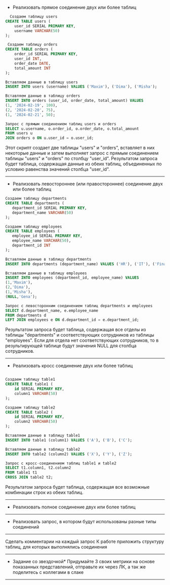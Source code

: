 
* Реализовать прямое соединение двух или более таблиц
```sql
  Создаем таблицу users
CREATE TABLE users (
    user_id SERIAL PRIMARY KEY,
    username VARCHAR(50)
);

 Создаем таблицу orders
CREATE TABLE orders (
    order_id SERIAL PRIMARY KEY,
    user_id INT,
    order_date DATE,
    total_amount INT
);

Вставляем данные в таблицу users
INSERT INTO users (username) VALUES ('Maxim'), ('Dima'), ('Misha');

Вставляем данные в таблицу orders
INSERT INTO orders (user_id, order_date, total_amount) VALUES
(1, '2024-02-19', 100),
(2, '2024-02-20', 75),
(1, '2024-02-21', 50);

Запрос с прямым соединением таблиц users и orders
SELECT u.username, o.order_id, o.order_date, o.total_amount
FROM users u
JOIN orders o ON u.user_id = o.user_id;
```

Этот скрипт создает две таблицы "users" и "orders", вставляет в них некоторые данные и затем выполняет запрос с прямым соединением таблицы "users" и "orders" по столбцу "user_id". 
Результатом запроса будет таблица, содержащая данные из обеих таблиц, объединенных по условию равенства значений столбца "user_id".

--------------------------------



* Реализовать левостороннее (или правостороннее) соединение двух или более таблиц
 ```sql 
Создаем таблицу departments
CREATE TABLE departments (
    department_id SERIAL PRIMARY KEY,
    department_name VARCHAR(50)
);

Создаем таблицу employees
CREATE TABLE employees (
    employee_id SERIAL PRIMARY KEY,
    employee_name VARCHAR(50),
    department_id INT
);

Вставляем данные в таблицу departments
INSERT INTO departments (department_name) VALUES ('HR'), ('IT'), ('Finance');

Вставляем данные в таблицу employees
INSERT INTO employees (department_id, employee_name) VALUES
(1,'Maxim'),
(2,'Dima'),
(1,'Misha'),
(NULL,'Gena');

Запрос с левосторонним соединением таблиц departments и employees
SELECT d.department_name, e.employee_name
FROM departments d
LEFT JOIN employees e ON d.department_id = e.department_id;
```
Результатом запроса будет таблица, содержащая все отделы из таблицы "departments" и соответствующих сотрудников из таблицы "employees". 
Если для отдела нет соответствующих сотрудников, то в результирующей таблице будут значения NULL для столбца сотрудников.

---------------------------------


* Реализовать кросс соединение двух или более таблиц

```sql

Создаем таблицу table1
CREATE TABLE table1 (
    id SERIAL PRIMARY KEY,
    column1 VARCHAR(50)
);

Создаем таблицу table2
CREATE TABLE table2 (
    id SERIAL PRIMARY KEY,
    column2 VARCHAR(50)
);

Вставляем данные в таблицу table1
INSERT INTO table1 (column1) VALUES ('A'), ('B'), ('C');

Вставляем данные в таблицу table2
INSERT INTO table2 (column2) VALUES ('X'), ('Y'), ('Z');

Запрос с кросс-соединением таблиц table1 и table2
SELECT t1.column1, t2.column2
FROM table1 t1
CROSS JOIN table2 t2;


```

Результатом запроса будет таблица, содержащая все возможные комбинации строк из обеих таблиц.

---------------------------------


* Реализовать полное соединение двух или более таблиц


----------------------------------

* Реализовать запрос, в котором будут использованы разные типы соединений

----------------------------------

Сделать комментарии на каждый запрос К работе приложить структуру таблиц, для которых выполнялись соединения

----------------------------------


* Задание со звездочкой*  Придумайте 3 своих метрики на основе показанных представлений, отправьте их через ЛК, а так же поделитесь с коллегами в слаке

----------------------------------
  
